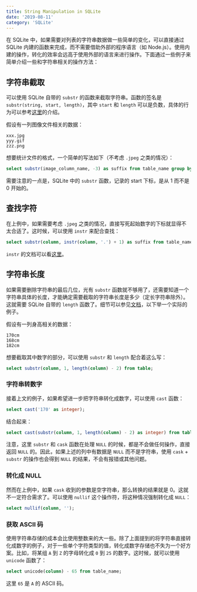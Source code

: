 ```yaml
---
title: String Manipulation in SQLite
date: '2019-08-11'
category: 'SQLite'
---
```


在 SQLite 中，如果需要对列表的字符串数据做一些简单的变化，可以直接通过 SQLite 内建的函数来完成，而不需要借助外部的程序语言（如 Node.js）。使用内建的操作，转化的效率会远高于使用外部的语言来进行操作。下面通过一些例子来简单介绍一些和字符串相关的操作方法：

## 字符串截取

可以使用 SQLite 自带的 `substr` 的函数来截取字符串。函数的签名是 `substr(string, start, length)`，其中 `start` 和 `length` 可以是负数，具体的行为可以参考[这里](http://www.sqlitetutorial.net/sqlite-functions/sqlite-substr/)的介绍。

假设有一列图像文件相关的数据：

```text
xxx.jpg
yyy.gif
zzz.png
```

想要统计文件的格式，一个简单的写法如下（不考虑 `.jpeg` 之类的情况）：

```sql
select substr(image_column_name, -3) as suffix from table_name group by suffix;
```

需要注意的一点是，SQLite 中的 `substr` 函数，记录的 start 下标，是从 1 而不是 0 开始的。

## 查找字符

在上例中，如果需要考虑 `.jpeg` 之类的情况，直接写死起始数字的下标就显得不太合适了。这时候，可以使用 `instr` 来配合查找：

```sql
select substr(column, instr(column, '.') + 1) as suffix from table_name;
```

`instr` 的文档可以看[这里](http://www.sqlitetutorial.net/sqlite-functions/sqlite-instr/)。

## 字符串长度

如果需要删除字符串的最后几位，光有 `substr` 函数就不够用了，还需要知道一个字符串具体的长度，才能确定需要截取的字符串长度是多少（定长字符串除外）。这就需要 SQLite 自带的 `length` 函数了。细节可以参见[文档](http://www.sqlitetutorial.net/sqlite-functions/sqlite-length/)，以下举一个实际的例子。

假设有一列身高相关的数据：

```text
170cm
168cm
182cm
```

想要截取其中数字的部分，可以使用 `substr` 和 `length` 配合着这么写：

```SQL
select substr(column, 1, length(column) - 2) from table;
```

### 字符串转数字

接着上文的例子，如果希望进一步把字符串转化成数字，可以使用 `cast` 函数：

```SQL
select cast('170' as integer);
```

结合起来：

```SQL
select cast(substr(column, 1, length(column) - 2) as integer) from table;
```

注意，这里 `substr` 和 `cask` 函数在处理 `NULL` 的时候，都是不会做任何操作，直接返回 `NULL` 的。因此，如果上述的列中有数据是 `NULL` 而不是字符串，使用 `cask` + `substr` 的操作也会得到 `NULL` 的结果，不会有报错或其他问题。

### 转化成 NULL

然而在上例中，如果 `cask` 收到的参数是空字符串，那么转换的结果就是 0。这就不一定符合需求了。可以使用 `nullif` 这个操作符，将这种情况强制转化成 `NULL`：

```SQL
select nullif(column, '');
```

### 获取 ASCII 码

使用字符串存储的成本会比使用整数来的大一些。除了上面提到的将字符串直接转化成数字的例子，对于一些单个字符类型的值，转化成数字存储也不失为一个好方案。比如，将某组 `A` 到 `Z` 的字母转化成 `0` 到 `25` 的数字。这时候，就可以使用 `unicode` 函数了：

```SQL
select unicode(column) - 65 from table_name;
```

这里 `65` 是 `A` 的 ASCII 码。
